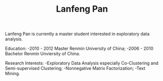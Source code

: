 ﻿---
layout: default
title:  Lanfeng Pan
---

Lanfeng Pan is currently a master student interested in exploratory data analysis.

Education:
  -2010 - 2012   Master Renmin University of China; 
  -2006 - 2010   Bachelor Renmin Unviersity of China.

Research Interests:
  -Exploratory Data Analysis especially Co-Clustering and Semi-supervised Clustering;
  -Nonnegative Matrix Factorization;
  -Text Mining.  